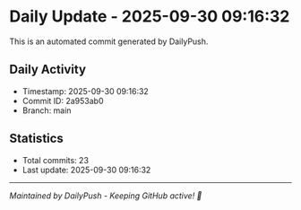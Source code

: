 # Daily Update - 2025-09-30 09:16:32

This is an automated commit generated by DailyPush.

## Daily Activity
- Timestamp: 2025-09-30 09:16:32
- Commit ID: 2a953ab0
- Branch: main

## Statistics
- Total commits: 23
- Last update: 2025-09-30 09:16:32

---
*Maintained by DailyPush - Keeping GitHub active! 🚀*
